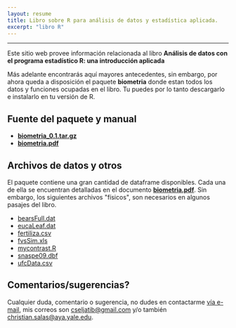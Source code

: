 ```yaml
---
layout: resume
title: Libro sobre R para análisis de datos y estadística aplicada.
excerpt: "libro R"
---
```


---
Este sitio web provee información relacionada al libro **Análisis de datos con el programa estadístico R: una introducción aplicada**

Más adelante encontrarás aquí mayores antecedentes, sin embargo, por ahora queda a disposición el paquete **biometria** donde estan todos los datos y funciones ocupadas en el libro. Tu puedes por lo tanto descargarlo e instalarlo en tu versión de R.

## Fuente del paquete y manual
+ [**biometria_0.1.tar.gz**](/useR/biometria_0.1.tar.gz)
+ [**biometria.pdf**](/useR/biometria.pdf)



## Archivos de datos y otros
El paquete contiene una gran cantidad de dataframe disponibles. Cada una de ella se encuentran detalladas en el documento [**biometria.pdf**](/useR/biometria.pdf). Sin embargo, los siguientes archivos "físicos", son necesarios en algunos pasajes del libro.

+ [bearsFull.dat](/useR/bearsFull.dat)
+ [eucaLeaf.dat](/useR/eucaLeaf.dat)
+ [fertiliza.csv](/useR/fertiliza.csv)
+ [fvsSim.xls](/useR/fvsSim.xls)
+ [mycontrast.R](/useR/mycontrast.R)
+ [snaspe09.dbf](/useR/sanaspe09.dbf)
+ [ufcData.csv](/useR/ufcData.csv)

## Comentarios/sugerencias?
Cualquier duda, comentario o sugerencia, no dudes en contactarme [vía e-mail](mailto:cseljatib@gmail.com), mis correos son cseljatib@gmail.com y/o también christian.salas@aya.yale.edu.

<!-- ### Footer
A book on the core graphics facilities of the R language and environment for statistical computing and graphics (Chapman & Hall/CRC, August 2005).
A link to the publisher's web page for the book.
A list of Errata.
PDF version of the preface, table of contents, and Chapters 1, 4, and 5.
R code for figures:
Last updated: August 2020 -->
